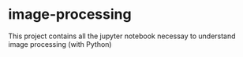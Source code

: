 # image-processing
This project contains all the jupyter notebook necessay to understand image processing (with Python)
